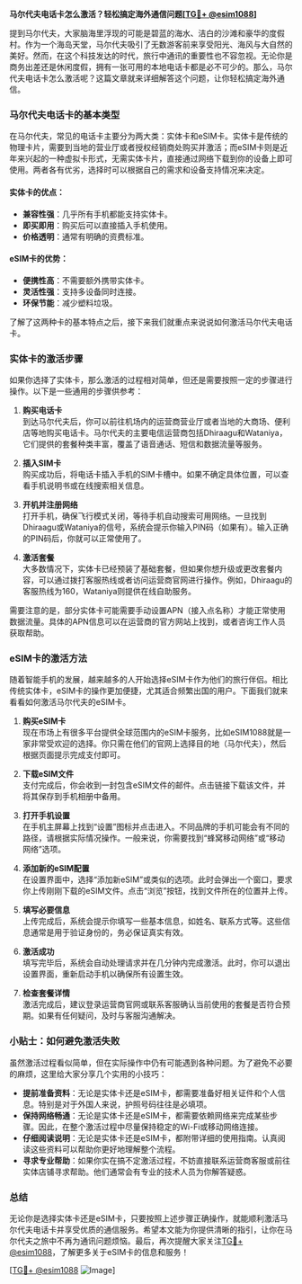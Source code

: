 **马尔代夫电话卡怎么激活？轻松搞定海外通信问题[[TG💪+ @esim1088](https://t.me/s/esim1088)]**

提到马尔代夫，大家脑海里浮现的可能是碧蓝的海水、洁白的沙滩和豪华的度假村。作为一个海岛天堂，马尔代夫吸引了无数游客前来享受阳光、海风与大自然的美好。然而，在这个科技发达的时代，旅行中通讯的重要性也不容忽视。无论你是商务出差还是休闲度假，拥有一张可用的本地电话卡都是必不可少的。那么，马尔代夫电话卡怎么激活呢？这篇文章就来详细解答这个问题，让你轻松搞定海外通信。

### 马尔代夫电话卡的基本类型

在马尔代夫，常见的电话卡主要分为两大类：实体卡和eSIM卡。实体卡是传统的物理卡片，需要到当地的营业厅或者授权经销商处购买并激活；而eSIM卡则是近年来兴起的一种虚拟卡形式，无需实体卡片，直接通过网络下载到你的设备上即可使用。两者各有优劣，选择时可以根据自己的需求和设备支持情况来决定。

#### 实体卡的优点：
- **兼容性强**：几乎所有手机都能支持实体卡。
- **即买即用**：购买后可以直接插入手机使用。
- **价格透明**：通常有明确的资费标准。

#### eSIM卡的优势：
- **便携性高**：不需要额外携带实体卡。
- **灵活性强**：支持多设备同时连接。
- **环保节能**：减少塑料垃圾。

了解了这两种卡的基本特点之后，接下来我们就重点来说说如何激活马尔代夫电话卡。

### 实体卡的激活步骤

如果你选择了实体卡，那么激活的过程相对简单，但还是需要按照一定的步骤进行操作。以下是一些通用的步骤供参考：

1. **购买电话卡**  
   到达马尔代夫后，你可以前往机场内的运营商营业厅或者当地的大商场、便利店等地购买电话卡。马尔代夫的主要电信运营商包括Dhiraagu和Wataniya，它们提供的套餐种类丰富，覆盖了语音通话、短信和数据流量等服务。

2. **插入SIM卡**  
   购买成功后，将电话卡插入手机的SIM卡槽中。如果不确定具体位置，可以查看手机说明书或在线搜索相关信息。

3. **开机并注册网络**  
   打开手机，确保飞行模式关闭，等待手机自动搜索可用网络。一旦找到Dhiraagu或Wataniya的信号，系统会提示你输入PIN码（如果有）。输入正确的PIN码后，你就可以正常使用了。

4. **激活套餐**  
   大多数情况下，实体卡已经预装了基础套餐，但如果你想升级或更改套餐内容，可以通过拨打客服热线或者访问运营商官网进行操作。例如，Dhiraagu的客服热线为160，Wataniya则提供在线自助服务。

需要注意的是，部分实体卡可能需要手动设置APN（接入点名称）才能正常使用数据流量。具体的APN信息可以在运营商的官方网站上找到，或者咨询工作人员获取帮助。

### eSIM卡的激活方法

随着智能手机的发展，越来越多的人开始选择eSIM卡作为他们的旅行伴侣。相比传统实体卡，eSIM卡的操作更加便捷，尤其适合频繁出国的用户。下面我们就来看看如何激活马尔代夫的eSIM卡。

1. **购买eSIM卡**  
   现在市场上有很多平台提供全球范围内的eSIM卡服务，比如eSIM1088就是一家非常受欢迎的选择。你只需在他们的官网上选择目的地（马尔代夫），然后根据页面提示完成支付即可。

2. **下载eSIM文件**  
   支付完成后，你会收到一封包含eSIM文件的邮件。点击链接下载该文件，并将其保存到手机相册中备用。

3. **打开手机设置**  
   在手机主屏幕上找到“设置”图标并点击进入。不同品牌的手机可能会有不同的路径，请根据实际情况操作。一般来说，你需要找到“蜂窝移动网络”或“移动网络”选项。

4. **添加新的eSIM配置**  
   在设置界面中，选择“添加新eSIM”或类似的选项。此时会弹出一个窗口，要求你上传刚刚下载的eSIM文件。点击“浏览”按钮，找到文件所在的位置并上传。

5. **填写必要信息**  
   上传完成后，系统会提示你填写一些基本信息，如姓名、联系方式等。这些信息通常是用于验证身份的，务必保证真实有效。

6. **激活成功**  
   填写完毕后，系统会自动处理请求并在几分钟内完成激活。此时，你可以退出设置界面，重新启动手机以确保所有设置生效。

7. **检查套餐详情**  
   激活完成后，建议登录运营商官网或联系客服确认当前使用的套餐是否符合预期。如果有任何疑问，及时与客服沟通解决。

### 小贴士：如何避免激活失败

虽然激活过程看似简单，但在实际操作中仍有可能遇到各种问题。为了避免不必要的麻烦，这里给大家分享几个实用的小技巧：

- **提前准备资料**：无论是实体卡还是eSIM卡，都需要准备好相关证件和个人信息。特别是对于外国人来说，护照号码往往是必填项。
- **保持网络畅通**：无论是实体卡还是eSIM卡，都需要依赖网络来完成某些步骤。因此，在整个激活过程中尽量保持稳定的Wi-Fi或移动网络连接。
- **仔细阅读说明**：无论是实体卡还是eSIM卡，都附带详细的使用指南。认真阅读这些资料可以帮助你更好地理解整个流程。
- **寻求专业帮助**：如果你实在搞不定激活过程，不妨直接联系运营商客服或前往实体店铺寻求帮助。他们通常会有专业的技术人员为你解答疑惑。

### 总结

无论你是选择实体卡还是eSIM卡，只要按照上述步骤正确操作，就能顺利激活马尔代夫电话卡并享受优质的通信服务。希望本文能为你提供清晰的指引，让你在马尔代夫之旅中不再为通讯问题烦恼。最后，再次提醒大家关注[TG💪+ @esim1088](https://t.me/s/esim1088)，了解更多关于eSIM卡的信息和服务！

[[TG💪+ @esim1088](https://t.me/s/esim1088) ![Image](https://i.postimg.cc/4NQfJmqS/Snipaste-2025-05-13-00-14-12.png)]